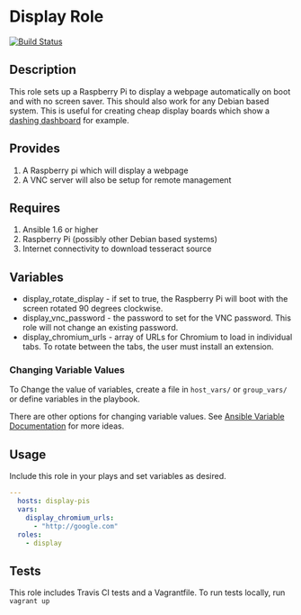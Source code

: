 # Display Role

[![Build
Status](https://travis-ci.org/dbryant4/ansible-role-display.svg)](https://travis-ci.org/dbryant4/ansible-role-display)

## Description

This role sets up a Raspberry Pi to display a webpage automatically on
boot and with no screen saver. This should also work for any Debian
based system. This is useful for creating cheap display boards which
show a [dashing dashboard](http://dashing.io/) for example.

## Provides

1. A Raspberry pi which will display a webpage
2. A VNC server will also be setup for remote management

## Requires

1. Ansible 1.6 or higher
2. Raspberry Pi (possibly other Debian based systems)
3. Internet connectivity to download tesseract source

## Variables

- display_rotate_display - if set to true, the Raspberry Pi will boot
  with the screen rotated 90 degrees clockwise.
- display_vnc_password - the password to set for the VNC password.
  This role will not change an existing password.
- display_chromium_urls - array of URLs for Chromium to load in
  individual tabs. To rotate between the tabs, the user must install an
  extension.

### Changing Variable Values

To Change the value of variables, create a file in `host_vars/` or `group_vars/` or define variables in the playbook.

There are other options for changing variable values. See [Ansible
Variable
Documentation](http://docs.ansible.com/playbooks_variables.html) for
more ideas.

## Usage

Include this role in your plays and set variables as desired.

```yaml
---
  hosts: display-pis
  vars:
    display_chromium_urls:
      - "http://google.com"
  roles:
    - display
```

## Tests
This role includes Travis CI tests and a Vagrantfile. To run tests
locally, run `vagrant up`
